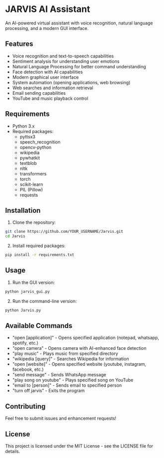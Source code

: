 # JARVIS AI Assistant

An AI-powered virtual assistant with voice recognition, natural language processing, and a modern GUI interface.

## Features

- Voice recognition and text-to-speech capabilities
- Sentiment analysis for understanding user emotions
- Natural Language Processing for better command understanding
- Face detection with AI capabilities
- Modern graphical user interface
- System automation (opening applications, web browsing)
- Web searches and information retrieval
- Email sending capabilities
- YouTube and music playback control

## Requirements

- Python 3.x
- Required packages:
  - pyttsx3
  - speech_recognition
  - opencv-python
  - wikipedia
  - pywhatkit
  - textblob
  - nltk
  - transformers
  - torch
  - scikit-learn
  - PIL (Pillow)
  - requests

## Installation

1. Clone the repository:
```bash
git clone https://github.com/YOUR_USERNAME/Jarvis.git
cd Jarvis
```

2. Install required packages:
```bash
pip install -r requirements.txt
```

## Usage

1. Run the GUI version:
```bash
python jarvis_gui.py
```

2. Run the command-line version:
```bash
python Jarvis.py
```

## Available Commands

- "open [application]" - Opens specified application (notepad, whatsapp, spotify, etc.)
- "open camera" - Opens camera with AI-enhanced face detection
- "play music" - Plays music from specified directory
- "wikipedia [query]" - Searches Wikipedia for information
- "open [website]" - Opens specified website (youtube, instagram, facebook, etc.)
- "send message" - Sends WhatsApp message
- "play song on youtube" - Plays specified song on YouTube
- "email to [person]" - Sends email to specified person
- "turn off jarvis" - Exits the program

## Contributing

Feel free to submit issues and enhancement requests!

## License

This project is licensed under the MIT License - see the LICENSE file for details.
